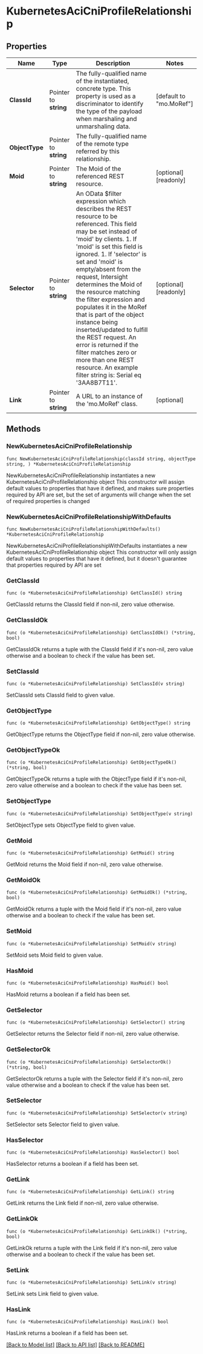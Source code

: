 # KubernetesAciCniProfileRelationship

## Properties

Name | Type | Description | Notes
------------ | ------------- | ------------- | -------------
**ClassId** | Pointer to **string** | The fully-qualified name of the instantiated, concrete type. This property is used as a discriminator to identify the type of the payload when marshaling and unmarshaling data. | [default to "mo.MoRef"]
**ObjectType** | Pointer to **string** | The fully-qualified name of the remote type referred by this relationship. | 
**Moid** | Pointer to **string** | The Moid of the referenced REST resource. | [optional] [readonly] 
**Selector** | Pointer to **string** | An OData $filter expression which describes the REST resource to be referenced. This field may be set instead of &#39;moid&#39; by clients. 1. If &#39;moid&#39; is set this field is ignored. 1. If &#39;selector&#39; is set and &#39;moid&#39; is empty/absent from the request, Intersight determines the Moid of the resource matching the filter expression and populates it in the MoRef that is part of the object instance being inserted/updated to fulfill the REST request. An error is returned if the filter matches zero or more than one REST resource. An example filter string is: Serial eq &#39;3AA8B7T11&#39;. | [optional] [readonly] 
**Link** | Pointer to **string** | A URL to an instance of the &#39;mo.MoRef&#39; class. | [optional] 

## Methods

### NewKubernetesAciCniProfileRelationship

`func NewKubernetesAciCniProfileRelationship(classId string, objectType string, ) *KubernetesAciCniProfileRelationship`

NewKubernetesAciCniProfileRelationship instantiates a new KubernetesAciCniProfileRelationship object
This constructor will assign default values to properties that have it defined,
and makes sure properties required by API are set, but the set of arguments
will change when the set of required properties is changed

### NewKubernetesAciCniProfileRelationshipWithDefaults

`func NewKubernetesAciCniProfileRelationshipWithDefaults() *KubernetesAciCniProfileRelationship`

NewKubernetesAciCniProfileRelationshipWithDefaults instantiates a new KubernetesAciCniProfileRelationship object
This constructor will only assign default values to properties that have it defined,
but it doesn't guarantee that properties required by API are set

### GetClassId

`func (o *KubernetesAciCniProfileRelationship) GetClassId() string`

GetClassId returns the ClassId field if non-nil, zero value otherwise.

### GetClassIdOk

`func (o *KubernetesAciCniProfileRelationship) GetClassIdOk() (*string, bool)`

GetClassIdOk returns a tuple with the ClassId field if it's non-nil, zero value otherwise
and a boolean to check if the value has been set.

### SetClassId

`func (o *KubernetesAciCniProfileRelationship) SetClassId(v string)`

SetClassId sets ClassId field to given value.


### GetObjectType

`func (o *KubernetesAciCniProfileRelationship) GetObjectType() string`

GetObjectType returns the ObjectType field if non-nil, zero value otherwise.

### GetObjectTypeOk

`func (o *KubernetesAciCniProfileRelationship) GetObjectTypeOk() (*string, bool)`

GetObjectTypeOk returns a tuple with the ObjectType field if it's non-nil, zero value otherwise
and a boolean to check if the value has been set.

### SetObjectType

`func (o *KubernetesAciCniProfileRelationship) SetObjectType(v string)`

SetObjectType sets ObjectType field to given value.


### GetMoid

`func (o *KubernetesAciCniProfileRelationship) GetMoid() string`

GetMoid returns the Moid field if non-nil, zero value otherwise.

### GetMoidOk

`func (o *KubernetesAciCniProfileRelationship) GetMoidOk() (*string, bool)`

GetMoidOk returns a tuple with the Moid field if it's non-nil, zero value otherwise
and a boolean to check if the value has been set.

### SetMoid

`func (o *KubernetesAciCniProfileRelationship) SetMoid(v string)`

SetMoid sets Moid field to given value.

### HasMoid

`func (o *KubernetesAciCniProfileRelationship) HasMoid() bool`

HasMoid returns a boolean if a field has been set.

### GetSelector

`func (o *KubernetesAciCniProfileRelationship) GetSelector() string`

GetSelector returns the Selector field if non-nil, zero value otherwise.

### GetSelectorOk

`func (o *KubernetesAciCniProfileRelationship) GetSelectorOk() (*string, bool)`

GetSelectorOk returns a tuple with the Selector field if it's non-nil, zero value otherwise
and a boolean to check if the value has been set.

### SetSelector

`func (o *KubernetesAciCniProfileRelationship) SetSelector(v string)`

SetSelector sets Selector field to given value.

### HasSelector

`func (o *KubernetesAciCniProfileRelationship) HasSelector() bool`

HasSelector returns a boolean if a field has been set.

### GetLink

`func (o *KubernetesAciCniProfileRelationship) GetLink() string`

GetLink returns the Link field if non-nil, zero value otherwise.

### GetLinkOk

`func (o *KubernetesAciCniProfileRelationship) GetLinkOk() (*string, bool)`

GetLinkOk returns a tuple with the Link field if it's non-nil, zero value otherwise
and a boolean to check if the value has been set.

### SetLink

`func (o *KubernetesAciCniProfileRelationship) SetLink(v string)`

SetLink sets Link field to given value.

### HasLink

`func (o *KubernetesAciCniProfileRelationship) HasLink() bool`

HasLink returns a boolean if a field has been set.


[[Back to Model list]](../README.md#documentation-for-models) [[Back to API list]](../README.md#documentation-for-api-endpoints) [[Back to README]](../README.md)


